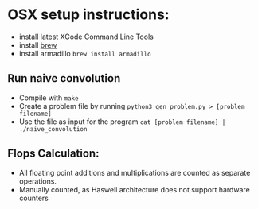 # OSX setup instructions:
- install latest XCode Command Line Tools
- install [brew](http://brew.sh/)
- install armadillo `brew install armadillo`

## Run naive convolution
- Compile with `make`
- Create a problem file by running `python3 gen_problem.py > [problem filename]`
- Use the file as input for the program `cat [problem filename] | ./naive_convolution`

## Flops Calculation:
- All floating point additions and multiplications are counted as separate operations.
- Manually counted, as Haswell architecture does not support hardware counters